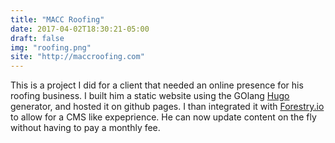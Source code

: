 ```yaml
---
title: "MACC Roofing"
date: 2017-04-02T18:30:21-05:00
draft: false
img: "roofing.png"
site: "http://maccroofing.com"
---
```


This is a project I did for a client that needed an online presence for his roofing business.  I built him a static website using the GOlang <a href="https://gohugo.io/">Hugo</a> generator, and hosted it on github pages.  I than integrated it with <a href="https://www.forestry.io">Forestry.io<a/> to allow for a CMS like expeprience.  He can now update content on the fly without having to pay a monthly fee.
